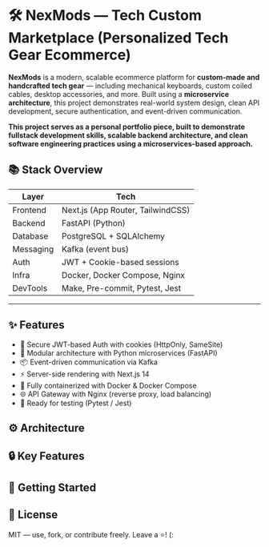 # 🛠️ NexMods — Tech Custom Marketplace (Personalized Tech Gear Ecommerce)
**NexMods** is a modern, scalable ecommerce platform for **custom-made and handcrafted tech gear** — including mechanical keyboards, custom coiled cables, desktop accessories, and more. Built using a **microservice architecture**, this project demonstrates real-world system design, clean API development, secure authentication, and event-driven communication.

**This project serves as a personal portfolio piece, built to demonstrate fullstack development skills, scalable backend architecture, and clean software engineering practices using a microservices-based approach.**

## 📚 Stack Overview

| Layer       | Tech                               |
|------------|-------------------------------------|
| Frontend   | Next.js (App Router, TailwindCSS)   |
| Backend    | FastAPI (Python)                    |
| Database   | PostgreSQL + SQLAlchemy             |
| Messaging  | Kafka (event bus)                   |
| Auth       | JWT + Cookie-based sessions         |
| Infra      | Docker, Docker Compose, Nginx       |
| DevTools   | Make, Pre-commit, Pytest, Jest      |

---

## ✨ Features

- 🔐 Secure JWT-based Auth with cookies (HttpOnly, SameSite)
- 🧩 Modular architecture with Python microservices (FastAPI)
- 📦 Event-driven communication via Kafka
- ⚡ Server-side rendering with Next.js 14
- 🐳 Fully containerized with Docker & Docker Compose
- 🌐 API Gateway with Nginx (reverse proxy, load balancing)
- 🧪 Ready for testing (Pytest / Jest)

## ⚙️ Architecture

## 🔒 Key Features

## 🚀 Getting Started

## 📖 License
MIT — use, fork, or contribute freely. Leave a ⭐! (:
